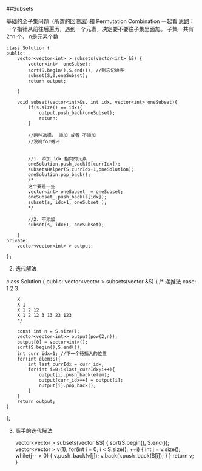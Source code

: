 ##Subsets    

基础的全子集问题（所谓的回溯法)
和 Permutation Combination 一起看
思路： 一个指针从前往后遍历，遇到一个元素，决定要不要往子集里面加。
子集一共有 2^n 个， n是元素个数


	class Solution {
	public:
	    vector<vector<int> > subsets(vector<int> &S) {
	        vector<int>  oneSubset;
	        sort(S.begin(),S.end()); //别忘记排序
	        subset(S,0,oneSubset);
	        return output;
	        
	    }
	    
	    void subset(vector<int>&s, int idx, vector<int> oneSubset){
	        if(s.size() == idx){
	            output.push_back(oneSubset);
	            return;
	        }
	        
	        //两种选择， 添加 或者 不添加
	        //没哟for循环
	        

	        //1. 添加 idx 指向的元素
	        oneSolution.push_back(S[currIdx]);
        	subsetsHelper(S,currIdx+1,oneSolution);
        	oneSolution.pop_back();
        	/*
        	这个要差一些
	        vector<int> oneSubset_ = oneSubset;
	        oneSubset_.push_back(s[idx]);
	        subset(s, idx+1, oneSubset_);
	        */
	        
	        //2. 不添加
	        subset(s, idx+1, oneSubset);
	        
	    }
	private:
	    vector<vector<int> > output;
	    
	};

2. 迭代解法

class Solution {
public:
    vector<vector<int> > subsets(vector<int> &S) {
        /*
        递推法
        case: 1 2 3
        
        X 
        X 1
        X 1 2 12 
        X 1 2 12 3 13 23 123
        */
        
        const int n = S.size();
        vector<vector<int>> output(pow(2,n));
        output[0] = vector<int>();
        sort(S.begin(),S.end());
        int curr_idx=1; //下一个待插入的位置
        for(int elem:S){
            int last_currIdx = curr_idx;
            for(int i=0;i<last_currIdx;i++){
                output[i].push_back(elem);
                output[curr_idx++] = output[i];
                output[i].pop_back();
            }
        }
        return output;
    }
};

3. 高手的迭代解法

	vector<vector<int> > subsets(vector<int> &S) {
	    sort(S.begin(), S.end());
	    vector<vector<int> > v(1);
	    for(int i = 0; i < S.size(); ++i) {
	        int j = v.size();
	        while(j-- > 0) {
	            v.push_back(v[j]);
	            v.back().push_back(S[i]);
	        }
	    }
	    return v;
	}
